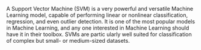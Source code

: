  A Support Vector Machine (SVM) is a very powerful and versatile Machine Learning
 model, capable of performing linear or nonlinear classification, regression, and even
 outlier detection. It is one of the most popular models in Machine Learning, and any
one interested in Machine Learning should have it in their toolbox. SVMs are partic
ularly well suited for classification of complex but small- or medium-sized datasets.
